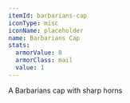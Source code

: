 ```yaml
---
itemId: barbarians-cap
iconType: misc
iconName: placeholder
name: Barbarians Cap
stats:
  armorValue: 8
  armorClass: mail
  value: 1
---
```


A Barbarians cap with sharp horns
